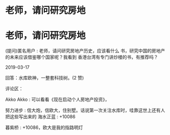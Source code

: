 # 老师，请问研究房地

# 老师，请问研究房地

(提问)匿名用户 : 老师，请问研究房地产历史，应该看什么 书，研究中国的房地产的未来应该借鉴哪个国家呢？我看到 香港台湾有专门讲炒楼的书，有推荐吗？

2019-03-17

回答：水库欧神，一整套科技树。(2 赞)

评论区：

Akko Akko : 可以看看《现在启动个人房地产投资》，

努力进步 : 信大炮，信欧大，住别墅。话说第一次关注水库时，哇靠这世上还有人把这些写出来的 海水正蓝 : +10086

暮紫桥 : +10086，欧大是我的指路明灯